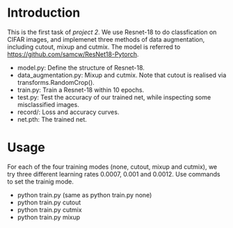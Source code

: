 # Introduction
This is the first task of *project 2*. We use Resnet-18 to do classfication on CIFAR images, and implemenet three methods of data augmentation, including cutout, mixup and cutmix. The model is referred to https://github.com/samcw/ResNet18-Pytorch.

+ model.py: Define the structure of Resnet-18.
+ data_augmentation.py: Mixup and cutmix. Note that cutout is realised via transforms.RandomCrop().
+ train.py: Train a Resnet-18 within 10 epochs.
+ test.py: Test the accuracy of our trained net, while inspecting some misclassified images.
+ record/: Loss and accuracy curves.
+ net.pth: The trained net.

# Usage
For each of the four training modes (none, cutout, mixup and cutmix), we try three different learning rates 0.0007, 0.001 and 0.0012. Use commands to set the trainig mode.

+ python train.py  (same as python train.py none)
+ python train.py cutout
+ python train.py cutmix
+ python train.py mixup


